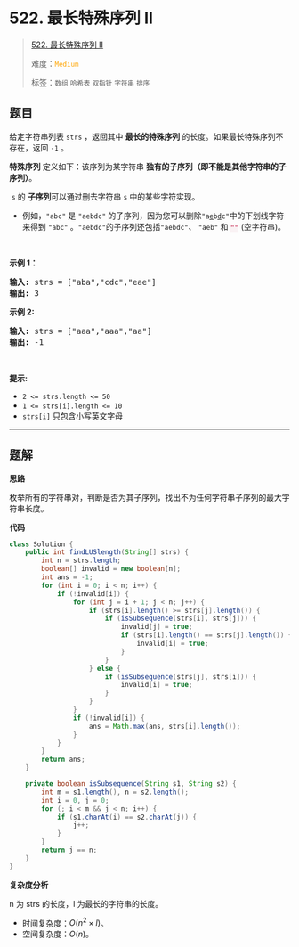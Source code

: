 # 522. 最长特殊序列 II

> [522. 最长特殊序列 II](https://leetcode.cn/problems/longest-uncommon-subsequence-ii/)
>
> 难度：<font color=orange>`Medium`</font>
>
> 标签：`数组` `哈希表` `双指针` `字符串` `排序`

## 题目

<p>给定字符串列表&nbsp;<code>strs</code> ，返回其中 <strong>最长的特殊序列</strong>&nbsp;的长度。如果最长特殊序列不存在，返回 <code>-1</code> 。</p>

<p><strong>特殊序列</strong> 定义如下：该序列为某字符串 <strong>独有的子序列（即不能是其他字符串的子序列）</strong>。</p>

<p>&nbsp;<code>s</code>&nbsp;的&nbsp;<strong>子序列</strong>可以通过删去字符串&nbsp;<code>s</code>&nbsp;中的某些字符实现。</p>

<ul>
	<li>例如，<code>"abc"</code>&nbsp;是 <code>"aebdc"</code>&nbsp;的子序列，因为您可以删除<code>"a<u>e</u>b<u>d</u>c"</code>中的下划线字符来得到 <code>"abc"</code>&nbsp;。<code>"aebdc"</code>的子序列还包括<code>"aebdc"</code>、 <code>"aeb"</code>&nbsp;和 <font color="#c7254e" face="Menlo, Monaco, Consolas, Courier New, monospace"><span style="font-size: 12.6px; background-color: rgb(249, 242, 244);">""</span></font>&nbsp;(空字符串)。</li>
</ul>

<p>&nbsp;</p>

<p><strong>示例 1：</strong></p>

<pre>
<strong>输入:</strong> strs = ["aba","cdc","eae"]
<strong>输出:</strong> 3
</pre>

<p><strong>示例 2:</strong></p>

<pre>
<strong>输入:</strong> strs = ["aaa","aaa","aa"]
<strong>输出:</strong> -1
</pre>

<p>&nbsp;</p>

<p><strong>提示:</strong></p>

<ul>
	<li><code>2 &lt;= strs.length &lt;= 50</code></li>
	<li><code>1 &lt;= strs[i].length &lt;= 10</code></li>
	<li><code>strs[i]</code>&nbsp;只包含小写英文字母</li>
</ul>


--------------------

## 题解

**思路**

枚举所有的字符串对，判断是否为其子序列，找出不为任何字符串子序列的最大字符串长度。

**代码**

```java
class Solution {
    public int findLUSlength(String[] strs) {
        int n = strs.length;
        boolean[] invalid = new boolean[n];
        int ans = -1;
        for (int i = 0; i < n; i++) {
            if (!invalid[i]) {
                for (int j = i + 1; j < n; j++) {
                    if (strs[i].length() >= strs[j].length()) {
                        if (isSubsequence(strs[i], strs[j])) {
                            invalid[j] = true;
                            if (strs[i].length() == strs[j].length()) {
                                invalid[i] = true;
                            }
                        }
                    } else {
                        if (isSubsequence(strs[j], strs[i])) {
                            invalid[i] = true;
                        }
                    }
                }
                if (!invalid[i]) {
                    ans = Math.max(ans, strs[i].length());
                }
            }
        }
        return ans;
    }

    private boolean isSubsequence(String s1, String s2) {
        int m = s1.length(), n = s2.length();
        int i = 0, j = 0;
        for (; i < m && j < n; i++) {
            if (s1.charAt(i) == s2.charAt(j)) {
                j++;
            }
        }
        return j == n;
    }
}
```

**复杂度分析**

n 为 strs 的长度，l 为最长的字符串的长度。

- 时间复杂度：$O(n^2 \times l)$。
- 空间复杂度：$O(n)$。
